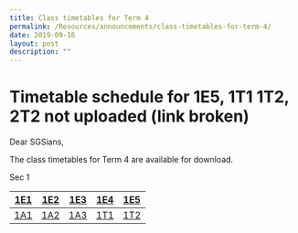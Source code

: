 ```yaml
---
title: Class timetables for Term 4
permalink: /Resources/announcements/class-timetables-for-term-4/
date: 2019-09-16
layout: post
description: ""
---
```

# Timetable schedule for 1E5, 1T1 1T2, 2T2 not uploaded (link broken)

Dear SGSians,

The class timetables for Term 4 are available for download.

Sec 1
<table>
<thead>
  <tr>
    <th><a href="https://www.sgs.edu.sg/wp-content/uploads/2019/09/Class-timetables-for-Term-4-1E2.pdf">1E1</a></th>
    <th><a href="https://www.sgs.edu.sg/wp-content/uploads/2019/06/1E2.pdf">1E2</a></th>
    <th><a href="https://www.sgs.edu.sg/wp-content/uploads/2019/09/Class-timetables-for-Term-4-1E3.pdf">1E3</a></th>
    <th><a href="https://www.sgs.edu.sg/wp-content/uploads/2019/09/Class-timetables-for-Term-4-1E4.pdf">1E4</a></th>
    <th><a href="https://www.sgs.edu.sg/wp-content/uploads/2019/09/Class-timetables-for-Term-4-1E5.pdf">1E5</a></th>
  </tr>
</thead>
<tbody>
  <tr>
    <td><a href="https://www.sgs.edu.sg/wp-content/uploads/2019/09/Class-timetables-for-Term-4-1A1.pdf">1A1</a></td>
    <td><a href="https://www.sgs.edu.sg/wp-content/uploads/2019/09/Class-timetables-for-Term-4-1A2.pdf">1A2</a></td>
    <td><a href="https://www.sgs.edu.sg/wp-content/uploads/2019/09/Class-timetables-for-Term-4-1A3.pdf">1A3</a></td>
    <td><a href="https://www.sgs.edu.sg/wp-content/uploads/2019/09/Class-timetables-for-Term-4-1T1.pdf">1T1</a></td>
    <td><a href="https://www.sgs.edu.sg/wp-content/uploads/2019/09/Class-timetables-for-Term-4-1T2.pdf">1T2</a></td>
  </tr>
</tbody>
</table>